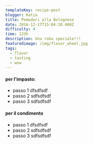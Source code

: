 ```yaml
---
templateKey: recipe-post
blogger: Katia
title: Pomodori alla Bolognese
date: 2016-12-17T15:04:10.000Z
difficulty: 4
time: 123h
description: Una roba speciale!!!
featuredimage: /img/flavor_wheel.jpg
tags:
  - flavor
  - tasting
  - wow
---
```


#### per l'impasto:
* passo 1 dfsdfsdf 
* passo 2 sdfsdfsdf 
* passo 3 sdfsdfsdf

#### per il condimento
* passo 1 dfsdfsdf 
* passo 2 sdfsdfsdf 
* passo 3 sdfsdfsdf


